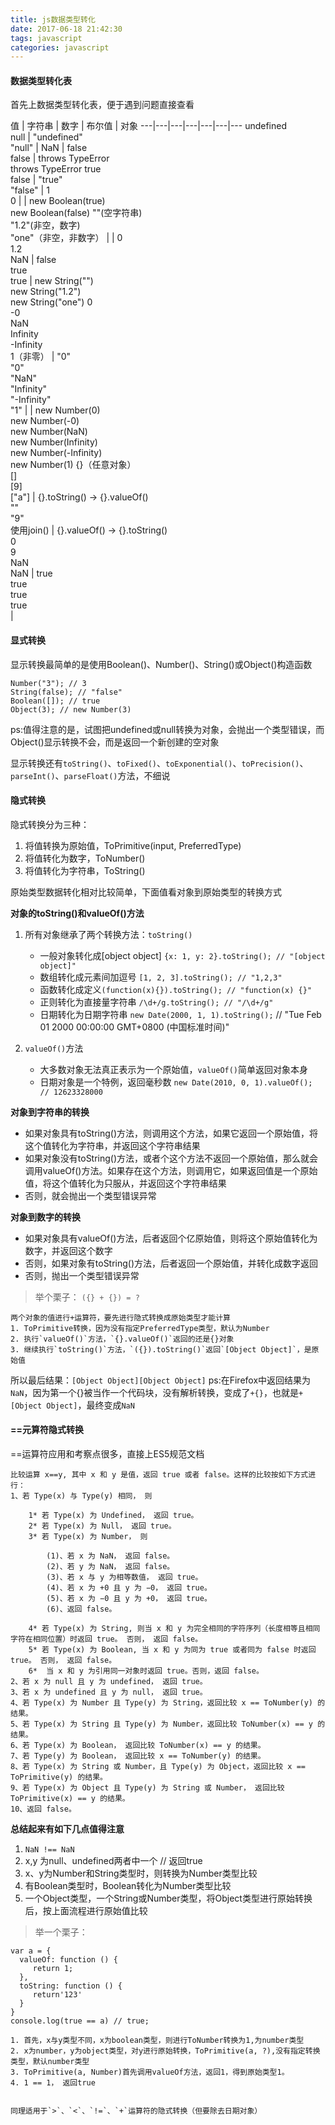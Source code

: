 ```yaml
---
title: js数据类型转化
date: 2017-06-18 21:42:30
tags: javascript
categories: javascript
---
```


#### 数据类型转化表
首先上数据类型转化表，便于遇到问题直接查看

值 | 字符串 | 数字 | 布尔值 | 对象
---|---|---|---|---|---|---
undefined <br> null | "undefined" <br> "null" | NaN | false <br> false | throws TypeError <br> throws TypeError
true <br> false | "true" <br> "false" | 1 <br> 0 |  | new Boolean(true) <br> new Boolean(false)
""(空字符串) <br> "1.2"(非空，数字) <br> "one"（非空，非数字） |  | 0 <br> 1.2 <br> NaN | false <br> true <br> true | new String("") <br> new String("1.2") <br> new String("one")
0 <br> -0 <br> NaN <br> Infinity <br> -Infinity <br> 1（非零） | "0" <br> "0" <br> "NaN" <br> "Infinity" <br> "-Infinity" <br> "1" |  | new Number(0) <br> new Number(-0) <br> new Number(NaN) <br> new Number(Infinity) <br> new Number(-Infinity) <br> new Number(1)
{}（任意对象） <br> [] <br> [9] <br> ["a"] | {}.toString() -> {}.valueOf() <br> "" <br> "9" <br> 使用join() | {}.valueOf() -> {}.toString() <br> 0 <br> 9 <br> NaN <br> NaN | true <br> true <br> true <br> true <br> |

#### 显式转换

显示转换最简单的是使用Boolean()、Number()、String()或Object()构造函数

```
Number("3"); // 3
String(false); // "false"
Boolean([]); // true
Object(3); // new Number(3)
```
ps:值得注意的是，试图把undefined或null转换为对象，会抛出一个类型错误，而Object()显示转换不会，而是返回一个新创建的空对象

显示转换还有`toString()`、`toFixed()`、`toExponential()`、`toPrecision()`、`parseInt()`、`parseFloat()`方法，不细说

#### 隐式转换

隐式转换分为三种：
1. 将值转换为原始值，ToPrimitive(input, PreferredType)
2. 将值转化为数字，ToNumber()
3. 将值转化为字符串，ToString()

原始类型数据转化相对比较简单，下面值看对象到原始类型的转换方式

**对象的toString()和valueOf()方法**

1. 所有对象继承了两个转换方法：`toString()`
    - 一般对象转化成[object object] `{x: 1, y: 2}.toString(); // "[object object]"`
    - 数组转化成元素间加逗号 `[1, 2, 3].toString(); // "1,2,3"`
    - 函数转化成定义`(function(x){}).toString(); // "function(x) {}"`
    - 正则转化为直接量字符串 `/\d+/g.toString(); // "/\d+/g"`
    - 日期转化为日期字符串 `new Date(2000, 1, 1).toString();` // "Tue Feb 01 2000 00:00:00 GMT+0800 (中国标准时间)"


2. `valueOf()`方法

    - 大多数对象无法真正表示为一个原始值，`valueOf()`简单返回对象本身
    - 日期对象是一个特例，返回毫秒数 `new Date(2010, 0, 1).valueOf(); // 12623328000`

**对象到字符串的转换**

- 如果对象具有toString()方法，则调用这个方法，如果它返回一个原始值，将这个值转化为字符串，并返回这个字符串结果
- 如果对象没有toString()方法，或者个这个方法不返回一个原始值，那么就会调用valueOf()方法。如果存在这个方法，则调用它，如果返回值是一个原始值，将这个值转化为只服从，并返回这个字符串结果
- 否则，就会抛出一个类型错误异常

**对象到数字的转换**

- 如果对象具有valueOf()方法，后者返回个亿原始值，则将这个原始值转化为数字，并返回这个数字
- 否则，如果对象有toString()方法，后者返回一个原始值，并转化成数字返回
- 否则，抛出一个类型错误异常

> 举个栗子： `({} + {}) = ?`

    两个对象的值进行+运算符，要先进行隐式转换成原始类型才能计算
    1. ToPrimitive转换，因为没有指定PreferredType类型，默认为Number
    2. 执行`valueOf()`方法，`{}.valueOf()`返回的还是{}对象
    3. 继续执行`toString()`方法，`({}).toString()`返回`[Object Object]`，是原始值

所以最后结果：`[Object Object][Object Object]`
ps:在Firefox中返回结果为`NaN`，因为第一个{}被当作一个代码块，没有解析转换，变成了`+{}`，也就是`+[Object Object]`，最终变成`NaN`

#### ==元算符隐式转换
==运算符应用和考察点很多，直接上ES5规范文档

```
比较运算 x==y, 其中 x 和 y 是值，返回 true 或者 false。这样的比较按如下方式进行：
1、若 Type(x) 与 Type(y) 相同， 则

    1* 若 Type(x) 为 Undefined， 返回 true。
    2* 若 Type(x) 为 Null， 返回 true。
    3* 若 Type(x) 为 Number， 则

        (1)、若 x 为 NaN， 返回 false。
        (2)、若 y 为 NaN， 返回 false。
        (3)、若 x 与 y 为相等数值， 返回 true。
        (4)、若 x 为 +0 且 y 为 −0， 返回 true。
        (5)、若 x 为 −0 且 y 为 +0， 返回 true。
        (6)、返回 false。

    4* 若 Type(x) 为 String, 则当 x 和 y 为完全相同的字符序列（长度相等且相同字符在相同位置）时返回 true。 否则， 返回 false。
    5* 若 Type(x) 为 Boolean, 当 x 和 y 为同为 true 或者同为 false 时返回 true。 否则， 返回 false。
    6*  当 x 和 y 为引用同一对象时返回 true。否则，返回 false。
2、若 x 为 null 且 y 为 undefined， 返回 true。
3、若 x 为 undefined 且 y 为 null， 返回 true。
4、若 Type(x) 为 Number 且 Type(y) 为 String，返回比较 x == ToNumber(y) 的结果。
5、若 Type(x) 为 String 且 Type(y) 为 Number，返回比较 ToNumber(x) == y 的结果。
6、若 Type(x) 为 Boolean， 返回比较 ToNumber(x) == y 的结果。
7、若 Type(y) 为 Boolean， 返回比较 x == ToNumber(y) 的结果。
8、若 Type(x) 为 String 或 Number，且 Type(y) 为 Object，返回比较 x == ToPrimitive(y) 的结果。
9、若 Type(x) 为 Object 且 Type(y) 为 String 或 Number， 返回比较 ToPrimitive(x) == y 的结果。
10、返回 false。
```

**总结起来有如下几点值得注意**
1. `NaN !== NaN`
2. x,y 为null、undefined两者中一个 // 返回true
3. x、y为Number和String类型时，则转换为Number类型比较
4. 有Boolean类型时，Boolean转化为Number类型比较
5. 一个Object类型，一个String或Number类型，将Object类型进行原始转换后，按上面流程进行原始值比较

> 举一个栗子：
```
var a = {
  valueOf: function () {
     return 1;
  },
  toString: function () {
     return'123'
  }
}
console.log(true == a) // true;

```
    1. 首先，x与y类型不同，x为boolean类型，则进行ToNumber转换为1,为number类型
    2. x为number，y为object类型，对y进行原始转换，ToPrimitive(a, ?),没有指定转换类型，默认number类型
    3. ToPrimitive(a, Number)首先调用valueOf方法，返回1，得到原始类型1。
    4. 1 == 1， 返回true
```

同理适用于`>`、`<`、`!=`、`+`运算符的隐式转换（但要除去日期对象）
